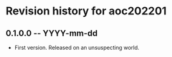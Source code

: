 # Revision history for aoc202201

## 0.1.0.0 -- YYYY-mm-dd

* First version. Released on an unsuspecting world.
